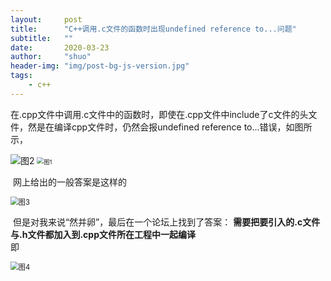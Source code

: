 ```yaml
---
layout: 	post
title: 		"C++调用.c文件的函数时出现undefined reference to...问题"
subtitle: 	""
date:       2020-03-23
author:     "shuo"
header-img: "img/post-bg-js-version.jpg"
tags:
    - c++
---
```


​	在.cpp文件中调用.c文件中的函数时，即使在.cpp文件中include了c文件的头文件，然是在编译cpp文件时，仍然会报undefined reference to...错误，如图所示，

<img src="{{site.baseurl}}/img/c++/2.png" alt="图2" />

<img src="{{site.baseurl}}/img/c++/1.png" alt="图1" style="zoom:67%;" />

​	网上给出的一般答案是这样的

<img src="{{site.baseurl}}/img/c++/3.png" alt="图3" style="zoom:80%;" /> 

​	但是对我来说“然并卵”，最后在一个论坛上找到了答案：
**需要把要引入的.c文件与.h文件都加入到.cpp文件所在工程中一起编译**  
即  

<img src="{{site.baseurl}}/img/c++/4.png" alt="图4" style="zoom:80%;" />

